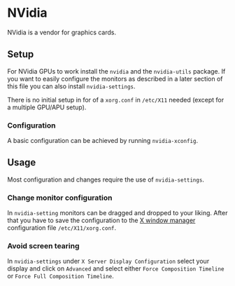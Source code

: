 # NVidia

NVidia is a vendor for graphics cards.

## Setup

For NVidia GPUs to work install the `nvidia` and the `nvidia-utils` package.
If you want to easily configure the monitors as described in a later section of
this file you can also install `nvidia-settings`.

There is no initial setup in for of a `xorg.conf` in `/etc/X11` needed
(except for a multiple GPU/APU setup).

### Configuration

A basic configuration can be achieved by running `nvidia-xconfig`.

## Usage

Most configuration and changes require the use of `nvidia-settings`.

### Change monitor configuration

In `nvidia-setting` monitors can be dragged and dropped to your liking.
After that you have to save the configuration to the
[X window manager](./x_window_system.md) configuration file
`/etc/X11/xorg.conf`.

### Avoid screen tearing

In `nvidia-settings` under
`X Server Display Configuration` select your display and click on `Advanced`
and select either `Force Composition Timeline` or
`Force Full Composition Timeline`.
